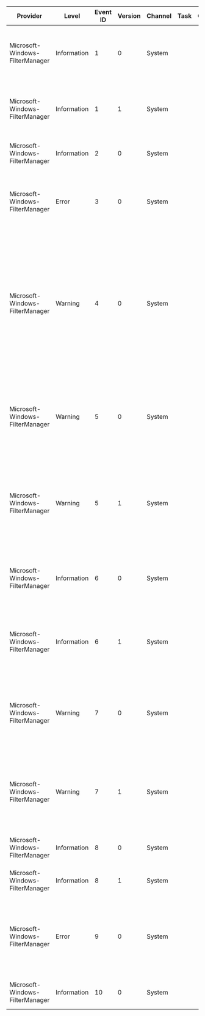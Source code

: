 Provider                         |  Level        |  Event ID  |  Version  |  Channel  |  Task  |  Opcode  |  Keyword  |  Message
---------------------------------|---------------|------------|-----------|-----------|--------|----------|-----------|---------------------------------------------------------------------------------------------------------------------------------------------------------------------------------------------------------------------------------------------------------------------------------------------------------------------------------------------------
Microsoft-Windows-FilterManager  |  Information  |  1         |  0        |  System   |        |          |           |  File System Filter '{DeviceName}' (Version {DeviceVersionMajor}.{DeviceVersionMinor}, {DeviceTime}) unloaded successfully.
Microsoft-Windows-FilterManager  |  Information  |  1         |  1        |  System   |        |          |           |  File System Filter '{DeviceName}' (Version {DeviceVersionMajor}.{DeviceVersionMinor}, {DeviceTime}) unloaded successfully.
Microsoft-Windows-FilterManager  |  Information  |  2         |  0        |  System   |        |          |           |  Name caching for File System Filters has been disabled on volume '{ExtraString}'.
Microsoft-Windows-FilterManager  |  Error        |  3         |  0        |  System   |        |          |           |  Filter Manager failed to attach to volume '{ExtraString}'.  This volume will be unavailable for filtering until a reboot.  The final status was {FinalStatus}.
Microsoft-Windows-FilterManager  |  Warning      |  4         |  0        |  System   |        |          |           |  File System Filter '{DeviceName}' (Version {DeviceVersionMajor}.{DeviceVersionMinor}, {DeviceTime}) failed to attach to volume '{ExtraString}'.  The filter returned a non-standard final status of {FinalStatus}.  This filter and/or its supporting applications should handle this condition.  If this condition persists, contact the vendor.
Microsoft-Windows-FilterManager  |  Warning      |  5         |  0        |  System   |        |          |           |  File System Filter '{DeviceName}' (Version {DeviceVersionMajor}.{DeviceVersionMinor}, {DeviceTime}) failed to register with Filter Manager.  The final status for this operation was {FinalStatus}.
Microsoft-Windows-FilterManager  |  Warning      |  5         |  1        |  System   |        |          |           |  File System Filter '{DeviceName}' (Version {DeviceVersionMajor}.{DeviceVersionMinor}, {DeviceTime}) failed to register with Filter Manager.  The final status for this operation was {FinalStatus}.
Microsoft-Windows-FilterManager  |  Information  |  6         |  0        |  System   |        |          |           |  File System Filter '{DeviceName}' ({DeviceVersionMajor}.{DeviceVersionMinor}, {DeviceTime}) has successfully loaded and registered with Filter Manager.
Microsoft-Windows-FilterManager  |  Information  |  6         |  1        |  System   |        |          |           |  File System Filter '{DeviceName}' ({DeviceVersionMajor}.{DeviceVersionMinor}, {DeviceTime}) has successfully loaded and registered with Filter Manager.
Microsoft-Windows-FilterManager  |  Warning      |  7         |  0        |  System   |        |          |           |  File System Filter '{DeviceName}' (Version {DeviceVersionMajor}.{DeviceVersionMinor}, {DeviceTime}) failed to start filtering.  The final status for this operation was {FinalStatus}.
Microsoft-Windows-FilterManager  |  Warning      |  7         |  1        |  System   |        |          |           |  File System Filter '{DeviceName}' (Version {DeviceVersionMajor}.{DeviceVersionMinor}, {DeviceTime}) failed to start filtering.  The final status for this operation was {FinalStatus}.
Microsoft-Windows-FilterManager  |  Information  |  8         |  0        |  System   |        |          |           |  Filter Manager successfully attached to volume '{ExtraString}'.
Microsoft-Windows-FilterManager  |  Information  |  8         |  1        |  System   |        |          |           |  Filter Manager successfully attached to volume '{ExtraString}'.
Microsoft-Windows-FilterManager  |  Error        |  9         |  0        |  System   |        |          |           |  Filter Manager failed to attach to file system control device object (CDO) '{ExtraString}'.  All volumes associated with this file system will be unavailable for filtering until a reboot. The final status was {FinalStatus}.
Microsoft-Windows-FilterManager  |  Information  |  10        |  0        |  System   |        |          |           |  Filter Manager successfully attached to file system '{ExtraString}'.